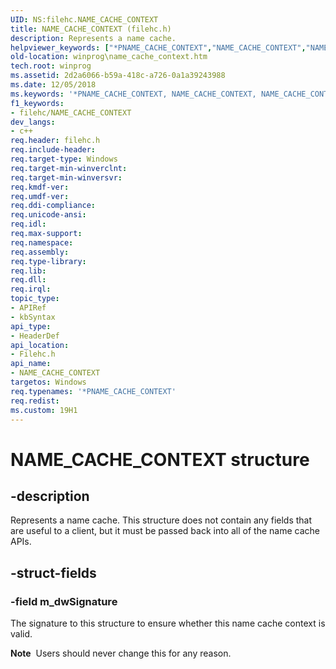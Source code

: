 ```yaml
---
UID: NS:filehc.NAME_CACHE_CONTEXT
title: NAME_CACHE_CONTEXT (filehc.h)
description: Represents a name cache.
helpviewer_keywords: ["*PNAME_CACHE_CONTEXT","NAME_CACHE_CONTEXT","NAME_CACHE_CONTEXT structure [Windows API]","PNAME_CACHE_CONTEXT","PNAME_CACHE_CONTEXT structure pointer [Windows API]","filehc/NAME_CACHE_CONTEXT","filehc/PNAME_CACHE_CONTEXT","winprog.name_cache_context"]
old-location: winprog\name_cache_context.htm
tech.root: winprog
ms.assetid: 2d2a6066-b59a-418c-a726-0a1a39243988
ms.date: 12/05/2018
ms.keywords: '*PNAME_CACHE_CONTEXT, NAME_CACHE_CONTEXT, NAME_CACHE_CONTEXT structure [Windows API], PNAME_CACHE_CONTEXT, PNAME_CACHE_CONTEXT structure pointer [Windows API], filehc/NAME_CACHE_CONTEXT, filehc/PNAME_CACHE_CONTEXT, winprog.name_cache_context'
f1_keywords:
- filehc/NAME_CACHE_CONTEXT
dev_langs:
- c++
req.header: filehc.h
req.include-header: 
req.target-type: Windows
req.target-min-winverclnt: 
req.target-min-winversvr: 
req.kmdf-ver: 
req.umdf-ver: 
req.ddi-compliance: 
req.unicode-ansi: 
req.idl: 
req.max-support: 
req.namespace: 
req.assembly: 
req.type-library: 
req.lib: 
req.dll: 
req.irql: 
topic_type:
- APIRef
- kbSyntax
api_type:
- HeaderDef
api_location:
- Filehc.h
api_name:
- NAME_CACHE_CONTEXT
targetos: Windows
req.typenames: '*PNAME_CACHE_CONTEXT'
req.redist: 
ms.custom: 19H1
---
```


# NAME_CACHE_CONTEXT structure


## -description


Represents a name cache. This structure does not contain any fields that are useful to a client, but it must be passed back into all of the name cache APIs.


## -struct-fields




### -field m_dwSignature

The signature to this structure to ensure whether this name cache context is valid.

<div class="alert"><b>Note</b>  Users should never change this for any reason.</div>
<div> </div>
